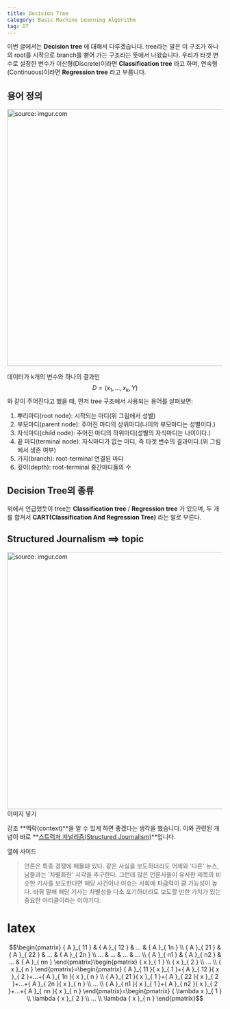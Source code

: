 ```yaml
---
title: Decision Tree
category: Basic Machine Learning Algorithm
tag: DT
---
```

이번 글에서는 **Decision tree** 에 대해서 다루겠습니다. tree라는 말은 이 구조가 하나의 root를 시작으로 branch를 뻗어 가는 구조라는 뜻에서 나왔습니다. 우리가
타겟 변수로 설정한 변수가 이산형(Discrete)이라면 **Classification tree** 라고 하며, 연속형(Continuous)이라면 **Regression tree** 라고 부릅니다.

## 용어 정의
<a href="https://imgur.com/sZgYK1B"><img src="https://i.imgur.com/sZgYK1B.png" width="600px" title="source: imgur.com" /></a>

데이터가 k개의 변수와 하나의 결과인 $$D=(x_{1},...,x_{k},Y)$$와 같이 주어진다고 했을 때,
먼저 tree 구조에서 사용되는 용어를 살펴보면:
1. 뿌리마디(root node): 시작되는 마디(위 그림에서 성별)
2. 부모마디(parent node): 주어진 마디의 상위마디(나이의 부모마디는 성별이다.)
3. 자식마디(child node): 주어진 마디의 하위마디(성별의 자식마디는 나이이다.)
4. 끝 마디(terminal node): 자식마디가 없는 마디, 즉 타겟 변수의 결과이다.(위 그림에서 생존 여부)
5. 가지(branch): root-terminal 연결된 마디
6. 깊이(depth): root-terminal 중간마디들의 수

## Decision Tree의 종류

위에서 언급했듯이 tree는 **Classification tree** / **Regression tree** 가 있으며, 두 개를 합쳐서 **CART(Classification And Regression Tree)**
라는 말로 부른다. 

## Structured Journalism ==> topic
<a href="http://imgur.com/HqWB22Q"><img src="http://i.imgur.com/HqWB22Q.png" width="600px" title="source: imgur.com" /></a> 이미지 넣기

강조
**맥락(context)**을 알 수 있게 하면 좋겠다는 생각을 했습니다. 이와 관련된 개념이 바로 **[스트럭처 저널리즘(Structured Journalism)](https://www.kpf.or.kr/site/kpf/research/selectMediaPdsView.do?seq=7562)**입니다.

옆에 사이드
> 언론은 특종 경쟁에 매몰돼 있다. 같은 사실을 보도하더라도 어제와 '다른' 뉴스, 남들과는 '차별화한' 시각을 추구한다. 그런데 많은 언론사들이 유사한 제목의 비슷한 기사를 보도한다면 해당 사건이나 이슈는 사회에 파급력이 클 가능성이 높다. 바꿔 말해 해당 기사는 차별성을 다소 포기하더라도 보도할 만한 가치가 있는 중요한 아티클이라는 이야기다.

# latex
$$\begin{pmatrix} { A }_{ 11 } & { A }_{ 12 } & ... & { A }_{ 1n } \\ { A }_{ 21 } & { A }_{ 22 } & ... & { A }_{ 2n } \\ ... & ... & ... & ... \\ { A }_{ n1 } & { A }_{ n2 } & ... & { A }_{ nn } \end{pmatrix}\begin{pmatrix} { x }_{ 1 } \\ { x }_{ 2 } \\ ... \\ { x }_{ n } \end{pmatrix}=\begin{pmatrix} { A }_{ 11 }{ x }_{ 1 }+{ A }_{ 12 }{ x }_{ 2 }+...+{ A }_{ 1n }{ x }_{ n } \\ { A }_{ 21 }{ x }_{ 1 }+{ A }_{ 22 }{ x }_{ 2 }+...+{ A }_{ 2n }{ x }_{ n } \\ ... \\ { A }_{ n1 }{ x }_{ 1 }+{ A }_{ n2 }{ x }_{ 2 }+...+{ A }_{ nn }{ x }_{ n } \end{pmatrix}=\begin{pmatrix} { \lambda x }_{ 1 } \\ \lambda { x }_{ 2 } \\ ... \\ \lambda { x }_{ n } \end{pmatrix}$$
